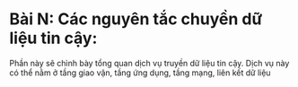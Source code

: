 # Bài N: Các nguyên tắc chuyền dữ liệu tin cậy:
  Phần này sẽ chình bày tổng quan dịch vụ truyền dữ liệu tin cậy. Dịch vụ này có thể nằm ở tầng giao vận, tầng ứng dụng, tầng mạng, liên kết dữ liệu
